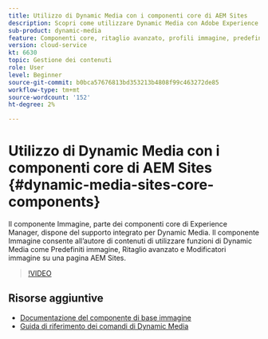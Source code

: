 ```yaml
---
title: Utilizzo di Dynamic Media con i componenti core di AEM Sites
description: Scopri come utilizzare Dynamic Media con Adobe Experience Manager Sites. Il componente Immagine, parte dei componenti core di Experience Manager, dispone del supporto integrato per Dynamic Media. Il componente Immagine consente all’autore di contenuti di utilizzare funzioni di Dynamic Media come Predefiniti immagine, Ritaglio avanzato e Modificatori immagine su una pagina AEM Sites.
sub-product: dynamic-media
feature: Componenti core, ritaglio avanzato, profili immagine, predefiniti immagine
version: cloud-service
kt: 6630
topic: Gestione dei contenuti
role: User
level: Beginner
source-git-commit: b0bca57676813bd353213b4808f99c463272de85
workflow-type: tm+mt
source-wordcount: '152'
ht-degree: 2%

---
```



# Utilizzo di Dynamic Media con i componenti core di AEM Sites {#dynamic-media-sites-core-components}

Il componente Immagine, parte dei componenti core di Experience Manager, dispone del supporto integrato per Dynamic Media. Il componente Immagine consente all’autore di contenuti di utilizzare funzioni di Dynamic Media come Predefiniti immagine, Ritaglio avanzato e Modificatori immagine su una pagina AEM Sites.

>[!VIDEO](https://video.tv.adobe.com/v/329331/?quality=12&learn=on)

## Risorse aggiuntive

* [Documentazione del componente di base immagine](https://experienceleague.adobe.com/docs/experience-manager-core-components/using/components/image.html?lang=en#dynamic-media)
* [Guida di riferimento dei comandi di Dynamic Media](https://experienceleague.adobe.com/docs/dynamic-media-developer-resources/image-serving-api/image-serving-api/http-protocol-reference/command-reference/c-command-reference.html?lang=en#image-serving-api)
